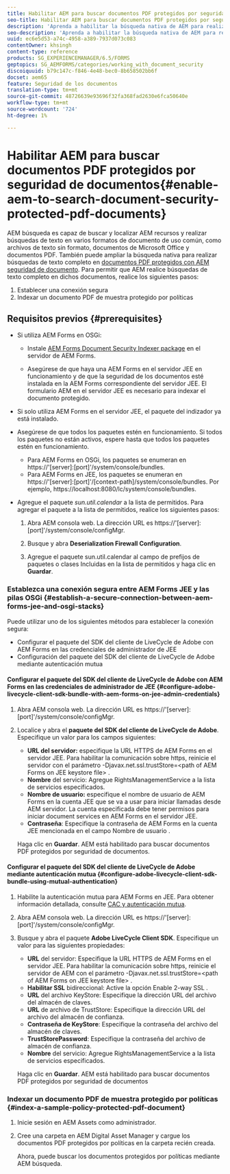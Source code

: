 ```yaml
---
title: Habilitar AEM para buscar documentos PDF protegidos por seguridad de documentos
seo-title: Habilitar AEM para buscar documentos PDF protegidos por seguridad de documentos
description: 'Aprenda a habilitar la búsqueda nativa de AEM para realizar búsquedas de texto completo en documentos PDF protegidos por DRM.  '
seo-description: 'Aprenda a habilitar la búsqueda nativa de AEM para realizar búsquedas de texto completo en documentos PDF protegidos por DRM.  '
uuid: ec6e5d53-a74c-4958-a389-7937d073c083
contentOwner: khsingh
content-type: reference
products: SG_EXPERIENCEMANAGER/6.5/FORMS
geptopics: SG_AEMFORMS/categories/working_with_document_security
discoiquuid: b79c147c-f846-4e48-bec0-8b658502bb6f
docset: aem65
feature: Seguridad de los documentos
translation-type: tm+mt
source-git-commit: 48726639e93696f32fa368fad2630e6fca50640e
workflow-type: tm+mt
source-wordcount: '724'
ht-degree: 1%

---
```



# Habilitar AEM para buscar documentos PDF protegidos por seguridad de documentos{#enable-aem-to-search-document-security-protected-pdf-documents}

AEM búsqueda es capaz de buscar y localizar AEM recursos y realizar búsquedas de texto en varios formatos de documento de uso común, como archivos de texto sin formato, documentos de Microsoft Office y documentos PDF. También puede ampliar la búsqueda nativa para realizar búsquedas de texto completo en [documentos PDF protegidos con AEM seguridad de documento](../../forms/using/admin-help/document-security.md). Para permitir que AEM realice búsquedas de texto completo en dichos documentos, realice los siguientes pasos:

1. Establecer una conexión segura
1. Indexar un documento PDF de muestra protegido por políticas

## Requisitos previos {#prerequisites}

* Si utiliza AEM Forms en OSGi:

   * Instale [AEM Forms Document Security Indexer package](https://helpx.adobe.com/es/aem-forms/kb/aem-forms-releases.html) en el servidor de AEM Forms.

   * Asegúrese de que haya una AEM Forms en el servidor JEE en funcionamiento y de que la seguridad de los documentos esté instalada en la AEM Forms correspondiente del servidor JEE. El formulario AEM en el servidor JEE es necesario para indexar el documento protegido.

* Si solo utiliza AEM Forms en el servidor JEE, el paquete del indizador ya está instalado.
* Asegúrese de que todos los paquetes estén en funcionamiento. Si todos los paquetes no están activos, espere hasta que todos los paquetes estén en funcionamiento.

   * Para AEM Forms en OSGi, los paquetes se enumeran en https://&#39;[server]:[port]&#39;/system/console/bundles.
   * Para AEM Forms en JEE, los paquetes se enumeran en https://&#39;[server]:[port]&#39;/[context-path]/system/console/bundles. Por ejemplo, https://localhost:8080/lc/system/console/bundles.

* Agregue el paquete *sun.util.calendar* a la lista de permitidos. Para agregar el paquete a la lista de permitidos, realice los siguientes pasos:

   1. Abra AEM consola web. La dirección URL es https://&#39;[server]:[port]&#39;/system/console/configMgr.
   1. Busque y abra **Deserialization Firewall Configuration**.

   1. Agregue el paquete sun.util.calendar al campo de prefijos de paquetes o clases Incluidas en la lista de permitidos y haga clic en **Guardar**.

### Establezca una conexión segura entre AEM Forms JEE y las pilas OSGi {#establish-a-secure-connection-between-aem-forms-jee-and-osgi-stacks}

Puede utilizar uno de los siguientes métodos para establecer la conexión segura:

* Configurar el paquete del SDK del cliente de LiveCycle de Adobe con AEM Forms en las credenciales de administrador de JEE
* Configuración del paquete del SDK del cliente de LiveCycle de Adobe mediante autenticación mutua

#### Configurar el paquete del SDK del cliente de LiveCycle de Adobe con AEM Forms en las credenciales de administrador de JEE {#configure-adobe-livecycle-client-sdk-bundle-with-aem-forms-on-jee-admin-credentials}

1. Abra AEM consola web. La dirección URL es https://&#39;[server]:[port]&#39;/system/console/configMgr.
1. Localice y abra el **paquete del SDK del cliente de LiveCycle de Adobe**. Especifique un valor para los campos siguientes:

   * **URL del servidor:** especifique la URL HTTPS de AEM Forms en el servidor JEE. Para habilitar la comunicación sobre https, reinicie el servidor con el parámetro -Djavax.net.ssl.trustStore=&lt;path of AEM Forms on JEE keystore file> .
   * **Nombre** del servicio: Agregue RightsManagementService a la lista de servicios especificados.
   * **Nombre de usuario:** especifique el nombre de usuario de AEM Forms en la cuenta JEE que se va a usar para iniciar llamadas desde AEM servidor. La cuenta especificada debe tener permisos para iniciar document services en AEM Forms en el servidor JEE.
   * **Contraseña**: Especifique la contraseña de AEM Forms en la cuenta JEE mencionada en el campo Nombre de usuario .

   Haga clic en **Guardar**. AEM está habilitado para buscar documentos PDF protegidos por seguridad de documentos.

#### Configurar el paquete del SDK del cliente de LiveCycle de Adobe mediante autenticación mutua {#configure-adobe-livecycle-client-sdk-bundle-using-mutual-authentication}

1. Habilite la autenticación mutua para AEM Forms en JEE. Para obtener información detallada, consulte [CAC y autenticación mutua](https://helpx.adobe.com/livecycle/kb/cac-mutual-authentication.html).
1. Abra AEM consola web. La dirección URL es https://&#39;[server]:[port]&#39;/system/console/configMgr.
1. Busque y abra el paquete **Adobe LiveCycle Client SDK**. Especifique un valor para las siguientes propiedades:

   * **URL** del servidor: Especifique la URL HTTPS de AEM Forms en el servidor JEE. Para habilitar la comunicación sobre https, reinicie el servidor de AEM con el parámetro -Djavax.net.ssl.trustStore=&lt;path of AEM Forms on JEE keystore file> .
   * **Habilitar SSL** bidireccional: Active la opción Enable 2-way SSL .
   * **URL** del archivo KeyStore: Especifique la dirección URL del archivo del almacén de claves.
   * **URL** de archivo de TrustStore: Especifique la dirección URL del archivo del almacén de confianza.
   * **Contraseña de KeyStore**: Especifique la contraseña del archivo del almacén de claves.
   * **TrustStorePassword**: Especifique la contraseña del archivo de almacén de confianza.
   * **Nombre** del servicio: Agregue RightsManagementService a la lista de servicios especificados.

   Haga clic en **Guardar**. AEM está habilitado para buscar documentos PDF protegidos por seguridad de documentos

### Indexar un documento PDF de muestra protegido por políticas {#index-a-sample-policy-protected-pdf-document}

1. Inicie sesión en AEM Assets como administrador.
1. Cree una carpeta en AEM Digital Asset Manager y cargue los documentos PDF protegidos por políticas en la carpeta recién creada.

   Ahora, puede buscar los documentos protegidos por políticas mediante AEM búsqueda.

